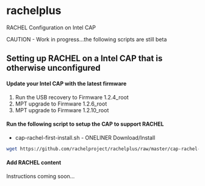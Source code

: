 # rachelplus
RACHEL Configuration on Intel CAP

CAUTION - Work in progress...the following scripts are still beta

## Setting up RACHEL on a Intel CAP that is otherwise unconfigured 

#### Update your Intel CAP with the latest firmware
1. Run the USB recovery to Firmware 1.2.4_root
2. MPT upgrade to Firmware 1.2.6_root
3. MPT upgrade to Firmware 1.2.10_root

#### Run the following script to setup the CAP to support RACHEL
* cap-rachel-first-install.sh - ONELINER Download/Install
```bash
wget https://github.com/rachelproject/rachelplus/raw/master/cap-rachel-first-install.sh -O - | bash 
```

#### Add RACHEL content
Instructions coming soon...
